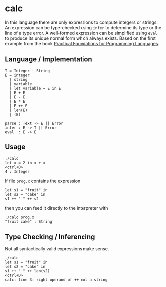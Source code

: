 # calc

In this language there are only expressions to compute integers or
strings. An expression can be type-checked using `infer` to determine
its type or the line of a type error. A well-formed expression can be
simplified using `eval` to produce its unique normal form which always
exists. Based on the first example from the book [Practical Foundations
for Programming Languages](http://www.cs.cmu.edu/~rwh/plbook/2nded.pdf).

## Language / Implementation

```
T = Integer | String
E = integer
  | string
  | variable
  | let variable = E in E
  | E + E
  | E - E
  | E * E
  | E ++ E
  | len(E)
  | (E)

parse : Text -> E || Error
infer : E -> T || Error
eval  : E -> E
```

## Usage

```
./calc
let x = 2 in x + x
<ctrl+D>
4 : Integer
```

If file `prog.x` contains the expression

```
let s1 = "fruit" in
let s2 = "cake" in
s1 ++ " " ++ s2
```

then you can feed it directly to the interpreter with

```
./calc prog.x
"fruit cake" : String
```

## Type Checking / Inferencing

Not all syntactically valid expressions make sense.

```
./calc
let s1 = "fruit" in
let s2 = "cake" in
s1 ++ " " ++ len(s2)
<ctrl+D>
calc: line 3: right operand of ++ not a string
```
